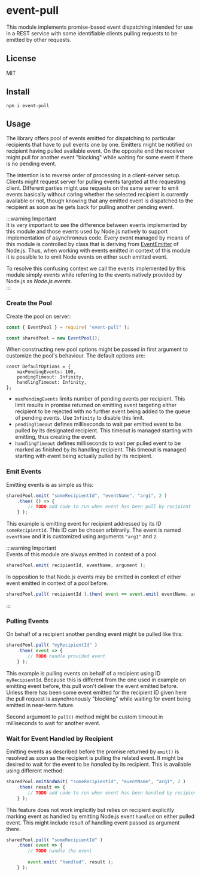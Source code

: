 # event-pull

This module implements promise-based event dispatching intended for use in a REST service with some identifiable clients pulling requests to be emitted by other requests.

## License

MIT

## Install

```
npm i event-pull
```

## Usage

The library offers pool of events emitted for dispatching to particular recipients that have to pull events one by one. Emitters might be notified on recipient having pulled available event. On the opposite end the receiver might pull for another event "blocking" while waiting for some event if there is no pending event.

The intention is to reverse order of processing in a client-server setup. Clients might request server for pulling events targeted at the requesting client. Different parties might use requests on the same server to emit events basically without caring whether the selected recipient is currently available or not, though knowing that any emitted event is dispatched to the recipient as soon as he gets back for pulling another pending event.

:::warning Important  
It is very important to see the difference between events implemented by this module and those events used by Node.js natively to support implementation of asynchronous code. Every event managed by means of this module is controlled by class that is deriving from [EventEmitter](https://nodejs.org/dist/latest-v8.x/docs/api/events.html#events_class_eventemitter) of Node.js. Thus, when working with events emitted in context of this module it is possible to to emit Node events on either such emitted event.

To resolve this confusing context we call the events implemented by this module simply _events_ while referring to the events natively provided by Node.js as _Node.js events_.  
:::

### Create the Pool

Create the pool on server:

```javascript
const { EventPool } = require( "event-pull" );

const sharedPool = new EventPool();
```

When constructing new pool options might be passed in first argument to customize the pool's behaviour. The default options are:

```
const DefaultOptions = {
	maxPendingEvents: 100,
	pendingTimeout: Infinity,
	handlingTimeout: Infinity,
};
```

* `maxPendingEvents` limits number of pending events per recipient. This limit results in promise returned on emitting event targeting either recipient to be rejected with no further event being added to the queue of pending events. Use `Infinity` to disable this limit.
* `pendingTimeout` defines milliseconds to wait per emitted event to be pulled by its designated recipient. This timeout is managed starting with emitting, thus creating the event.
* `handlingTimeout` defines milliseconds to wait per pulled event to be marked as finished by its handling recipient. This timeout is managed starting with event being actually pulled by its recipient.

### Emit Events

Emitting events is as simple as this:

```javascript
sharedPool.emit( "someRecipientId", "eventName", "arg1", 2 )
	.then( () => {
		// TODO add code to run when event has been pull by recipient
	} );
```

This example is emitting event for recipient addressed by its ID `someRecipientId`. This ID can be chosen arbitrarily. The event is named `eventName` and it is customized using arguments `"arg1"` and `2`.

:::warning Important  
Events of this module are always emitted in context of a pool. 

```javascript
sharedPool.emit( recipientId, eventName, argument );
```

In opposition to that Node.js events may be emitted in context of either event emitted in context of a pool before.

```javascript
sharedPool.pull( recipientId ).then( event => event.emit( eventName, argument ) );
```
:::

### Pulling Events

On behalf of a recipient another pending event might be pulled like this:

```javascript
sharedPool.pull( "myRecipientId" )
	.then( event => {
		// TODO handle provided event
	} );
```

This example is pulling events on behalf of a recipient using ID `myRecipientId`. Because this is different from the one used in example on emitting event before, this pull won't deliver the event emitted before. Unless there has been some event emitted for the recipient ID given here the pull request is asynchronously "blocking" while waiting for event being emitted in near-term future.

Second argument to `pull()` method might be custom timeout in milliseconds to wait for another event.

### Wait for Event Handled by Recipient

Emitting events as described before the promise returned by `emit()` is resolved as soon as the recipient is pulling the related event. It might be desired to wait for the event to be _handled_ by its recipient. This is available using different method:

```javascript
sharedPool.emitAndWait( "someRecipientId", "eventName", "arg1", 2 )
	.then( result => {
		// TODO add code to run when event has been handled by recipient
	} );
```

This feature does not work implicitly but relies on recipient explicitly marking event as handled by emitting Node.js event `handled` on either pulled event. This might include result of handling event passed as argument there.

```javascript
sharedPool.pull( "someRecipientId" )
	.then( event => {
		// TODO handle the event
		
		event.emit( "handled", result );
	} );
```

